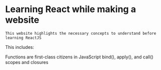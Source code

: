 # Learning React while making a website
`This website highlights the necessary concepts to understand before learning ReactJS`
<p>This includes: </p>
Functions are first-class citizens in JavaScript
bind(), apply(), and call()
scopes and closures